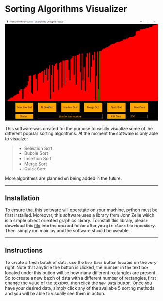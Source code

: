 # Sorting Algorithms Visualizer

<p align="center"><img src="Preview.gif" alt="Sorting Algorithms Visualized" width = "750"</p>

This software was created for the purpose to easilly visualize some of the different popular sorting algorithms. At the moment the software is only able to visualze:
> - Selection Sort
> - Bubble Sort
> - Insertion Sort
> - Merge Sort
> - Quick Sort

More algorithms are planned on being added in the future.

---

## Installation

To ensure that this software will operatate on your machine, python must be first installed. Moreover, this software uses a library from John Zelle which is a simple object oriented graphics library. To install this library, please download this [file](https://mcsp.wartburg.edu/zelle/python/graphics.py) into the created folder after you `git clone` the repository. Then, simply run main.py and the software should be useable.

---
## Instructions

To create a fresh batch of data, use the `New Data` button located on the very right. Note that anytime the button is clicked, the number in the text box located under this button will be how many different rectangles are present. So to create a new batch of data with a different number of rectangles, first change the value of the textbox, then click the `New Data` button. Once you have your desired data, simply click any of the available 5 sorting methods and you will be able to visually see them in action.


